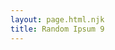 ```yaml
---
layout: page.html.njk
title: Random Ipsum 9
---
```


<lorem-ipsum type="paragraphs" count="10"></lorem-ipsum>